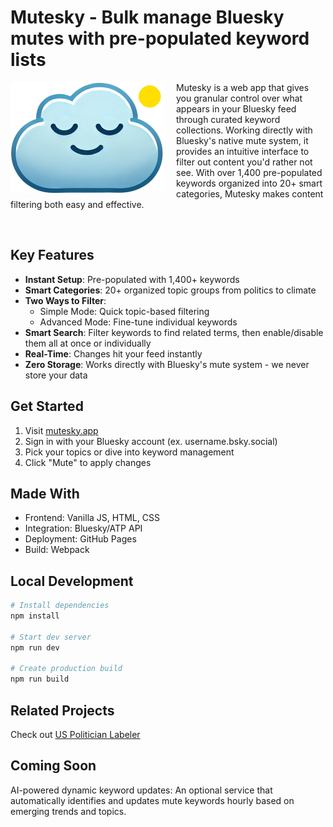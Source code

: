# Mutesky - Bulk manage Bluesky mutes with pre-populated keyword lists

<img align="left" src="images/logo.png" alt="Mutesky Logo" width="245" height="177" style="margin-right: 20px">  Mutesky is a web app that gives you granular control over what appears in your Bluesky feed through curated keyword collections. Working directly with Bluesky's native mute system, it provides an intuitive interface to filter out content you'd rather not see. With over 1,400 pre-populated keywords organized into 20+ smart categories, Mutesky makes content filtering both easy and effective.

&nbsp;

## Key Features

- **Instant Setup**: Pre-populated with 1,400+ keywords
- **Smart Categories**: 20+ organized topic groups from politics to climate
- **Two Ways to Filter**:
  - Simple Mode: Quick topic-based filtering
  - Advanced Mode: Fine-tune individual keywords
- **Smart Search**: Filter keywords to find related terms, then enable/disable them all at once or individually
- **Real-Time**: Changes hit your feed instantly
- **Zero Storage**: Works directly with Bluesky's mute system - we never store your data

## Get Started

1. Visit [mutesky.app](https://mutesky.app)
2. Sign in with your Bluesky account (ex. username.bsky.social)
3. Pick your topics or dive into keyword management
4. Click "Mute" to apply changes

## Made With

- Frontend: Vanilla JS, HTML, CSS
- Integration: Bluesky/ATP API
- Deployment: GitHub Pages
- Build: Webpack

## Local Development

```bash
# Install dependencies
npm install

# Start dev server
npm run dev

# Create production build
npm run build
```

## Related Projects

Check out [US Politician Labeler](https://bsky.app/profile/did:plc:bxnuth7kms5l57v2milp5gb3)

## Coming Soon

AI-powered dynamic keyword updates: An optional service that automatically identifies and updates mute keywords hourly based on emerging trends and topics.
